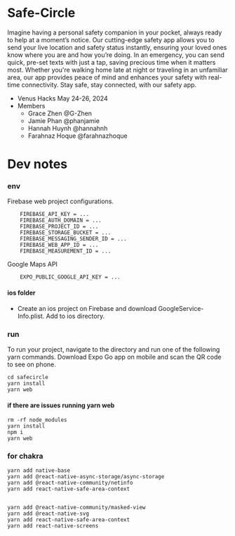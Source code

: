 # Safe-Circle
Imagine having a personal safety companion in your pocket, always ready to help at a moment’s notice. Our cutting-edge safety app allows you to send your live location and safety status instantly, ensuring your loved ones know where you are and how you’re doing. In an emergency, you can send quick, pre-set texts with just a tap, saving precious time when it matters most. Whether you're walking home late at night or traveling in an unfamiliar area, our app provides peace of mind and enhances your safety with real-time connectivity. Stay safe, stay connected, with our safety app.

* Venus Hacks May 24-26, 2024
* Members
    * Grace Zhen @G-Zhen
    * Jamie Phan @phanjamie
    * Hannah Huynh @hannahnh
    * Farahnaz Hoque @farahnazhoque

# Dev notes
### env
Firebase web project configurations. 
```
    FIREBASE_API_KEY = ...
    FIREBASE_AUTH_DOMAIN = ...
    FIREBASE_PROJECT_ID = ...
    FIREBASE_STORAGE_BUCKET = ...
    FIREBASE_MESSAGING_SENDER_ID = ...
    FIREBASE_WEB_APP_ID = ...
    FIREBASE_MEASUREMENT_ID = ...
```
Google Maps API
```
    EXPO_PUBLIC_GOOGLE_API_KEY = ...
```
#### ios folder
* Create an ios project on Firebase and download GoogleService-Info.plist. Add to ios directory. 
### run
To run your project, navigate to the directory and run one of the following yarn commands. Download Expo Go app on mobile and scan the QR code to see on phone. 

```
cd safecircle
yarn install
yarn web
```

#### if there are issues running yarn web 
```
rm -rf node_modules
yarn install
npm i
yarn web
```

### for chakra 
```
yarn add native-base
yarn add @react-native-async-storage/async-storage
yarn add @react-native-community/netinfo
yarn add react-native-safe-area-context


yarn add @react-native-community/masked-view
yarn add @react-native-svg
yarn add react-native-safe-area-context
yarn add react-native-screens

```
